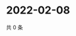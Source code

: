# 2022-02-08

共 0 条

<!-- BEGIN WEIBO -->
<!-- 最后更新时间 Tue Feb 08 2022 07:00:50 GMT+0800 (China Standard Time) -->

<!-- END WEIBO -->
